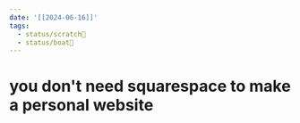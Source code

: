 ```yaml
---
date: '[[2024-06-16]]'
tags:
  - status/scratch📝
  - status/boat🚤
---
```

# you don't need squarespace to make a personal website

